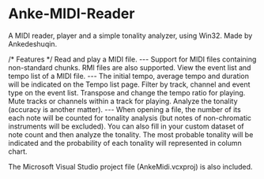 # Anke-MIDI-Reader
A MIDI reader, player and a simple tonality analyzer, using Win32.
Made by Ankedeshuqin.

/* Features */
Read and play a MIDI file.
--- Support for MIDI files containing non-standard chunks. RMI files are also supported.
View the event list and tempo list of a MIDI file.
--- The initial tempo, average tempo and duration will be indicated on the Tempo list page.
Filter by track, channel and event type on the event list.
Transpose and change the tempo ratio for playing.
Mute tracks or channels within a track for playing.
Analyze the tonality (accuracy is another matter).
--- When opening a file, the number of its each note will be counted for tonality analysis (but notes of non-chromatic instruments will be excluded). You can also fill in your custom dataset of note count and then analyze the tonality. The most probable tonality will be indicated and the probability of each tonality will represented in column chart.

The Microsoft Visual Studio project file (AnkeMidi.vcxproj) is also included.
